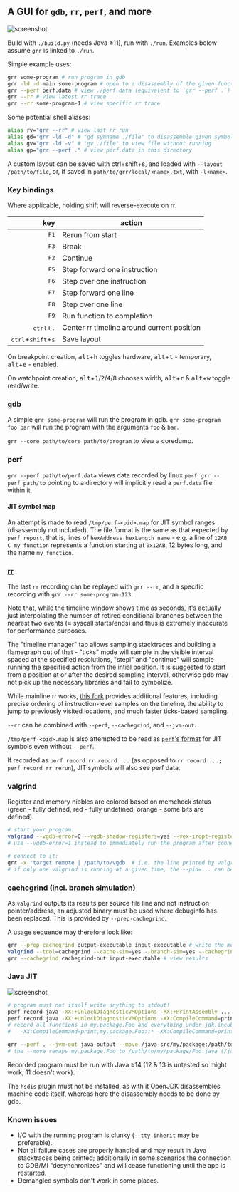 ## A GUI for `gdb`, `rr`, `perf`, and more

![screenshot](https://dzaima.github.io/images/grr-rr-perf.png)

Build with `./build.py` (needs Java ≥11), run with `./run`. Examples below assume `grr` is linked to `./run`.

Simple example uses:
```sh
grr some-program # run program in gdb
grr -ld -d main some-program # open to a disassembly of the given function
grr --perf perf.data # view ./perf.data (equivalent to `grr --perf .`)
grr --rr # view latest rr trace
grr --rr some-program-1 # view specific rr trace
```

Some potential shell aliases:
```sh
alias rv="grr --rr" # view last rr run
alias gd="grr -ld -d" # "gd symname ./file" to disassemble given symbol
alias gv="grr -ld -v" # "gv ./file" to view file without running
alias gp="grr --perf ." # view perf.data in this directory
```
A custom layout can be saved with ctrl+shift+s, and loaded with `--layout /path/to/file`, or, if saved in `path/to/grr/local/<name>.txt`, with `-l<name>`.

### Key bindings

Where applicable, holding shift will reverse-execute on rr.

|                                           key | action                                     |
|----------------------------------------------:|--------------------------------------------|
|                                 <kbd>F1</kbd> | Rerun from start                           |
|                                 <kbd>F3</kbd> | Break                                      |
|                                 <kbd>F2</kbd> | Continue                                   |
|                                 <kbd>F5</kbd> | Step forward one instruction               |
|                                 <kbd>F6</kbd> | Step over one instruction                  |
|                                 <kbd>F7</kbd> | Step forward one line                      |
|                                 <kbd>F8</kbd> | Step over one line                         |
|                                 <kbd>F9</kbd> | Run function to completion                 |
|                  <kbd>ctrl</kbd>+<kbd>.</kbd> | Center rr timeline around current position |
| <kbd>ctrl</kbd>+<kbd>shift</kbd>+<kbd>s</kbd> | Save layout                                |

On breakpoint creation, <kbd>alt</kbd>+<kbd>h</kbd> toggles hardware, <kbd>alt</kbd>+<kbd>t</kbd> - temporary, <kbd>alt</kbd>+<kbd>e</kbd> - enabled.

On watchpoint creation, <kbd>alt</kbd>+<kbd>1</kbd>/<kbd>2</kbd>/<kbd>4</kbd>/<kbd>8</kbd> chooses width, <kbd>alt</kbd>+<kbd>r</kbd> & <kbd>alt</kbd>+<kbd>w</kbd> toggle read/write.

### gdb

A simple `grr some-program` will run the program in gdb. `grr some-program foo bar` will run the program with the arguments `foo` & `bar`.

`grr --core path/to/core path/to/program` to view a coredump.



### perf

`grr --perf path/to/perf.data` views data recorded by linux `perf`. `grr --perf path/to` pointing to a directory will implicitly read a `perf.data` file within it.

#### JIT symbol map

An attempt is made to read `/tmp/perf-<pid>.map` for JIT symbol ranges (disassembly not included). The file format is the same as that expected by `perf report`, that is, lines of `hexAddress hexLength name` - e.g. a line of `12AB C my function` represents a function starting at `0x12AB`, 12 bytes long, and the name `my function`.



### [rr](https://rr-project.org/)

The last `rr` recording can be replayed with `grr --rr`, and a specific recording with `grr --rr some-program-123`.

Note that, while the timeline window shows time as seconds, it's actually just interpolating the number of retired conditional branches between the nearest two events (≈ syscall starts/ends) and thus is extremely inaccurate for performance purposes.

The "timeline manager" tab allows sampling stacktraces and building a flamegraph out of that - "ticks" mode will sample in the visible interval spaced at the specified resolutions, "stepi" and "continue" will sample running the specified action from the intial position. It is suggested to start from a position at or after the desired sampling interval, otherwise gdb may not pick up the necessary libraries and fail to symbolize.

While mainline rr works, [this fork](https://github.com/dzaima/rr/tree/lightweight-checkpoint) provides additional features, including precise ordering of instruction-level samples on the timeline, the ability to jump to previously visited locations, and much faster ticks-based sampling.

`--rr` can be combined with `--perf`, `--cachegrind`, and `--jvm-out`.

`/tmp/perf-<pid>.map` is also attempted to be read as [`perf`'s format](#jit-symbol-map) for JIT symbols even without `--perf`.

If recorded as `perf record rr record ...` (as opposed to `rr record ...; perf record rr rerun`), JIT symbols will also see perf data.



### valgrind

Register and memory nibbles are colored based on memcheck status (green - fully defined, red - fully undefined, orange - some bits are defined).

```sh
# start your program:
valgrind --vgdb-error=0 --vgdb-shadow-registers=yes --vex-iropt-register-updates=allregs-at-each-insn ./your-program
# use --vgdb-error=1 instead to immediately run the program after connecting to it, breaking upon hitting an issue

# connect to it:
grr -x 'target remote | /path/to/vgdb' # i.e. the line printed by valgrind above
# if only one valgrind is running at a given time, the --pid=... can be omitted, allowing reusing the single command across multiple invocations
```

### cachegrind (incl. branch simulation)

As `valgrind` outputs its results per source file line and not instruction pointer/address, an adjusted binary must be used where debuginfo has been replaced. This is provided by `--prep-cachegrind`.

A usage sequence may therefore look like:

```sh
grr --prep-cachegrind output-executable input-executable # write the modified executable to output-executable
valgrind --tool=cachegrind --cache-sim=yes --branch-sim=yes --cachegrind-out-file=cachegrind-out ./output-executable # run program, output data to cachegrind-out; tweak to needs
grr --cachegrind cachegrind-out input-executable # view results
```



### Java JIT

![screenshot](https://dzaima.github.io/images/grr-java.png)

```sh
# program must not itself write anything to stdout!
perf record java -XX:+UnlockDiagnosticVMOptions -XX:+PrintAssembly ... > java-output # record all functions
perf record java -XX:+UnlockDiagnosticVMOptions -XX:CompileCommand=print,my.package.Foo::functionName ... > java-output # record a specific function
# record all functions in my.package.Foo and everything under jdk.incubator.vector with:
#   -XX:CompileCommand=print,my.package.Foo::* -XX:CompileCommand=print,jdk.incubator.vector.*::*

grr --perf . --jvm-out java-output --move /java-src/my/package:/path/to/my/package
# the --move remaps my.package.Foo to /path/to/my/package/Foo.java (/java-src/ is a hard-coded prefix to differentiate from other paths)
```

Recorded program must be run with Java ≥14 (12 & 13 is untested so might work, 11 doesn't work).

The `hsdis` plugin must not be installed, as with it OpenJDK disassembles machine code itself, whereas here the disassembly needs to be done by gdb.



### Known issues

- I/O with the running program is clunky (`--tty inherit` may be preferable).
- Not all failure cases are properly handled and may result in Java stacktraces being printed; additionally in some scenarios the connection to GDB/MI "desynchronizes" and will cease functioning until the app is restarted.
- Demangled symbols don't work in some places.